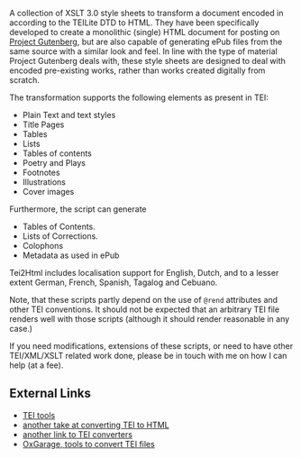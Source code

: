 A collection of XSLT 3.0 style sheets to transform a document encoded in according to the TEILite DTD to HTML. They have been specifically developed to create a monolithic (single) HTML document for posting on [Project Gutenberg](http://www.gutenberg.org/), but are also capable of generating ePub files from the same source with a similar look and feel. In line with the type of material Project Gutenberg deals with, these style sheets are designed to deal with encoded pre-existing works, rather than works created digitally from scratch.

The transformation supports the following elements as present in TEI:

  * Plain Text and text styles
  * Title Pages
  * Tables
  * Lists
  * Tables of contents
  * Poetry and Plays
  * Footnotes
  * Illustrations
  * Cover images

Furthermore, the script can generate

  * Tables of Contents.
  * Lists of Corrections.
  * Colophons
  * Metadata as used in ePub

Tei2Html includes localisation support for English, Dutch, and to a lesser extent German, French, Spanish, Tagalog and Cebuano.

Note, that these scripts partly depend on the use of `@rend` attributes and other TEI conventions. It should not be expected that an arbitrary TEI file renders well with those scripts (although it should render reasonable in any case.)

If you need modifications, extensions of these scripts, or need to have other TEI/XML/XSLT related work done, please be in touch with me on how I can help (at a fee).

## External Links ##

  * [TEI tools](http://www.tei-c.org/Tools/)
  * [another take at converting TEI to HTML](http://www.tei-c.org/Tools/Stylesheets/)
  * [another link to TEI converters](http://wiki.tei-c.org/index.php/Tei-xsl)
  * [OxGarage, tools to convert TEI files](http://www.oucs.ox.ac.uk/oxgarage/)